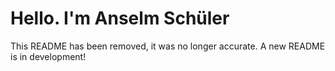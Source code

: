 # Hello. I'm Anselm Schüler

This README has been removed, it was no longer accurate. A new README is in development!
